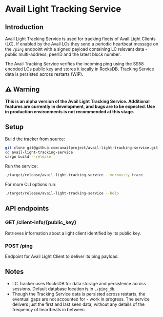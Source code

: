 # Avail Light Tracking Service

## Introduction

Avail Light Tracking Service is used for tracking fleets of Avail Light Clients (LC). 
If enabled by the Avail LCs they send a periodic heartbeat message on the `/ping` endpoint with a signed payload containing LC relevant data - public multi-address, peerID and the latest block number.

The Avail Tracking Service verifies the incoming ping using the SS58 encoded LCs public key and stores it locally in RocksDB. Tracking Service data is persisted across restarts (WIP).

## ⚠️ Warning

**This is an alpha version of the Avail Light Tracking Service. Additional features are currently in development, and bugs are to be expected. Use in production environments is not recommended at this stage.**

## Setup

Build the tracker from source:

```sh
git clone git@github.com:availproject/avail-light-tracking-service.git
cd avail-light-tracking-service
cargo build --release
```
Run the service:

```sh
./target/release/avail-light-tracking-service --verbosity trace
```

For more CLI options run:

```sh
./target/release/avail-light-tracking-service --help
```


## API endpoints

### GET /client-info/{public_key}

Retrieves information about a light client identified by its public key.

### POST /ping

Endpoint for Avail Light Client to deliver its ping payload.


## Notes

- LC Tracker uses RocksDB for data storage and persistence across sessions. Default database location is in `./ping_db`.
- Though the Tracking Service data is persisted across restarts, the eventual gaps are not accounted for - work in progress. The service delivers just the first and last seen data, without any details of the frequency of heartbeats in between.



